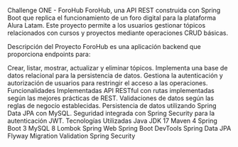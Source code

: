 Challenge ONE - ForoHub
ForoHub, una API REST construida con Spring Boot que replica el funcionamiento de un foro digital para la plataforma Alura Latam. Este proyecto permite a los usuarios gestionar tópicos relacionados con cursos y proyectos mediante operaciones CRUD básicas.

Descripción del Proyecto
ForoHub es una aplicación backend que proporciona endpoints para:

Crear, listar, mostrar, actualizar y eliminar tópicos.
Implementa una base de datos relacional para la persistencia de datos.
Gestiona la autenticación y autorización de usuarios para restringir el acceso a las operaciones.
Funcionalidades Implementadas
API RESTful con rutas implementadas según las mejores prácticas de REST.
Validaciones de datos según las reglas de negocio establecidas.
Persistencia de datos utilizando Spring Data JPA con MySQL.
Seguridad integrada con Spring Security para la autenticación JWT.
Tecnologías Utilizadas
Java JDK 17
Maven 4
Spring Boot 3
MySQL 8
Lombok
Spring Web
Spring Boot DevTools
Spring Data JPA
Flyway Migration
Validation
Spring Security
